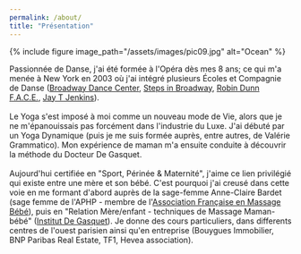 ```yaml
---
permalink: /about/
title: "Présentation"
---
```


{% include figure image_path="/assets/images/pic09.jpg" alt="Ocean" %}

<div class="text-left">
Passionnée de Danse, j'ai été formée à l'Opéra dès mes 8 ans; ce qui m'a menée à New York en 2003 où j'ai intégré plusieurs Écoles et Compagnie de Danse (<a href="https://www.broadwaydancecenter.com" target="_new">Broadway Dance Center</a>, <a href="https://www.stepsnyc.com" target="_new">Steps in Broadway</a>, <a href="https://www.facebook.com/RobinDunnFACE" target="_new">Robin Dunn F.A.C.E.</a>, <a href="http://www.jettejazz.org/JayT_Jette/Jay_T.html" target="_new">Jay T Jenkins</a>).<br><br>
Le Yoga s'est imposé à moi comme un nouveau mode de Vie, alors que je ne m'épanouissais pas forcément dans l'industrie du Luxe. J'ai débuté par un Yoga Dynamique (puis je me suis formée auprès, entre autres, de Valérie Grammatico).
Mon expérience de maman m'a ensuite conduite à découvrir la méthode du Docteur De Gasquet.<br><br>
Aujourd'hui certifiée en "Sport, Périnée & Maternité", j'aime ce lien privilégié qui existe entre une mère et son bébé. C'est pourquoi j'ai creusé dans cette voie en me formant d'abord auprès de la sage-femme Anne-Claire Bardet (sage femme de l'APHP - membre de l'<a href="http://http://www.massage-bebe.asso.fr" target="_blank">Association Française en Massage Bébé</a>), puis en "Relation Mère/enfant - techniques de Massage Maman-bébé" (<a href="http://www.degasquet.com" target="_blank">Institut De Gasquet</a>).
Je donne des cours particuliers, dans differents centres de l'ouest parisien ainsi qu'en entreprise (Bouygues Immobilier, BNP Paribas Real Estate, TF1, Hevea association).
</div>
